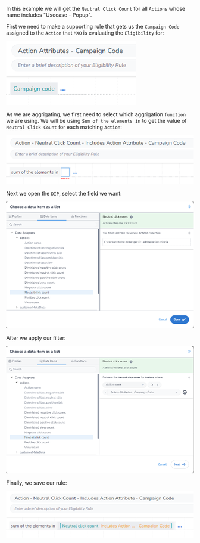 In this example we will get the `Neutral Click Count` for all `Actions` whose name includes "Usecase - Popup".

First we need to make a supporting rule that gets us the `Campaign Code` assigned to the `Action` that `MXO` is evaluating the `Eligibility` for:

![alt text](image_1.png)

As we are aggrigating, we first need to select which aggrigation `function` we are using. We will be using `Sum of the elements in` to get the value of `Neutral Click Count` for each matching `Action`:

![alt text](image_2.png)

Next we open the `DIP`, select the field we want:

![alt text](image_3.png)

After we apply our filter:

![alt text](image_4.png)

Finally, we save our rule:

![alt text](image_5.png)